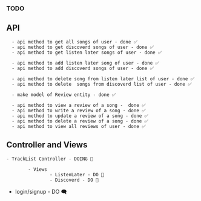 ### TODO

## API
      - api method to get all songs of user - done ✅
      - api method to get discoverd songs of user - done ✅
      - api method to get listen later songs of user - done ✅
      
      - api method to add listen later song of user - done ✅
      - api method to add discoverd songs of user - done ✅
      
      - api method to delete song from listen later list of user - done ✅
      - api method to delete  songs from discoverd list of user - done ✅
      
      - make model of Review entity - done ✅
      
      - api method to view a review of a song -  done ✅
      - api method to write a review of a song - done ✅
      - api method to update a review of a song - done ✅
      - api method to delete a review of a song - done ✅
      - api method to view all reviews of user - done ✅

  ## Controller and Views
  
    - TrackList Controller - DOING 🎯
    
            - Views
                    - ListenLater - DO 💭
                    - Discoverd - DO 💭

              

- login/signup - DO 🗨
